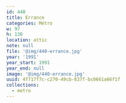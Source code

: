 ```yaml
---
id: 440
title: Errance
categories: Métro
w: 97
h: 130
location: attic
note: null
file: '@img/440-errance.jpg'
year: '1991'
year_start: 1991
year_end: null
image: '@img/440-errance.jpg'
uuid: 4f717f7c-c270-49cb-837f-bc0661a66f1f
collections:
  - metro
---
```


